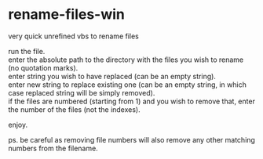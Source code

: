 # rename-files-win
very quick unrefined vbs to rename files  

run the file.  
enter the absolute path to the directory with the files you wish to rename (no quotation marks).  
enter string you wish to have replaced (can be an empty string).  
enter new string to replace existing one (can be an empty string, in which case replaced string will be simply removed).  
if the files are numbered (starting from 1) and you wish to remove that, enter the number of the files (not the indexes).  

enjoy.  

ps. be careful as removing file numbers will also remove any other matching numbers from the filename.
